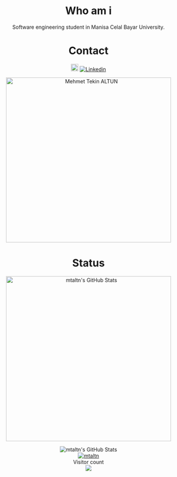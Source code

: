 <div align="center">
<h1>Who am i</h1>
 
Software engineering student in Manisa Celal Bayar University.



<h1>Contact</h1>


<a href="https://www.linkedin.com/in/mehmet-tekin-altun-1b6a30176/"><img title="Linkedin" src="https://i.hizliresim.com/4dhsc2e.png" width=20></a>
<a href="mailto:mehmettekinaltun@gmail.com"><img title="Linkedin" src="https://img.shields.io/badge/-mehmettekinaltun@gmail.com-c14438?style=flat-square&logo=Gmail&logoColor=white&link=mailto:burakbickioglu@gmail.com"></a>

 <p align="center">
 <a href="https://github.com/mtaltn"><img title="Mehmet Tekin ALTUN" src="https://github-readme-stats.vercel.app/api/top-langs/?username=mtaltn&layout=compact&theme=dark" width=450></a><br>
</p>

<h1>Status</h1>
 <p align="center">
  <img src="https://github-readme-stats.vercel.app/api?username=mtaltn&&show_icons=true&theme=dark&line_height=27&v=5" width=450 alt="mtaltn's GitHub Stats" /><br>
 </p>

 <p align="center">
  <img src="https://github-readme-stats.vercel.app/api?username=mtaltn&&show_icons=true&theme=radical&line_height=27&v=5" alt="mtaltn's GitHub Stats" /><br>
  <a href="https://github.com/mtaltn"><img title="mtaltn" src="https://github-readme-stats.vercel.app/api/top-langs/?username=mtaltn&layout=compact"></a><br>
  Visitor count<br>
  <img src="https://profile-counter.glitch.me/mtaltn/count.svg" />
</p>
